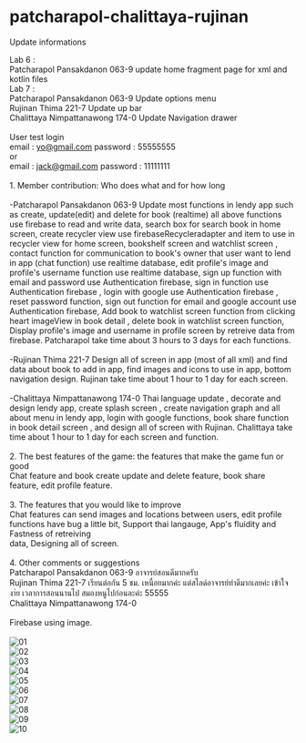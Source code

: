 # patcharapol-chalittaya-rujinan

Update informations

Lab 6 :
</br>Patcharapol Pansakdanon 063-9 update home fragment page for xml and kotlin files 
</br>Lab 7 :
</br>Patcharapol Pansakdanon 063-9 Update options menu
</br> Rujinan Thima 221-7 Update up bar
</br> Chalittaya Nimpattanawong 174-0 Update Navigation drawer
</br></br>User test login
</br>email : yo@gmail.com
password : 55555555
</br>or
</br>email : jack@gmail.com
password : 11111111
</br>
</br>1. Member contribution: Who does what and for how long
</br></br>-Patcharapol Pansakdanon 063-9 Update most functions in lendy app such as create, update(edit) and delete for book (realtime) all above functions use firebase to read and write data, search box for search book in home screen, create recycler view use firebaseRecycleradapter and item to use in recycler view for home screen, bookshelf screen and watchlist screen , contact function for communication to book's owner that user want to lend in app (chat function) use realtime database, edit profile's image and profile's username function use realtime database, sign up function with email and password use Authentication firebase, sign in function use Authentication firebase , login with google use Authentication firebase , reset password function, sign out function for email and google account use Authentication firebase, Add book to watchlist screen function from clicking heart imageView in book detail , delete book in watchlist screen function, Display profile's image and username in profile screen by retreive data from firebase. Patcharapol take time about 3 hours to 3 days for each functions.
</br></br>-Rujinan Thima 221-7 Design all of screen in app (most of all xml) and find data about book to add in app, find images and icons to use in app, bottom navigation design. Rujinan take time about 1 hour to 1 day for each screen.
</br></br>-Chalittaya Nimpattanawong 174-0 Thai language update , decorate and design lendy app, create splash screen , create navigation graph and all about menu in lendy app, login with google functions, book share function in book detail screen , and design all of screen with Rujinan. Chalittaya take time about 1 hour to 1 day for each screen and function.
</br>
</br>2. The best features of the game: the features that make the game fun or good
</br>Chat feature and book create update and delete feature, book share feature, edit profile feature.
</br>
</br>3. The features that you would like to improve
</br>Chat features can send images and locations between users, edit profile functions have bug a little bit, Support thai langauge, App's fluidity and Fastness of retreiving </br>data, Designing all of screen.
</br>
</br>4. Other comments or suggestions
</br> Patcharapol Pansakdanon 063-9 อาจารย์สอนดีมากครับ
</br> Rujinan Thima 221-7 เรียนต่อกัน 5 ชม. เหนื่อยมากค่ะ แต่สไลด์อาจารย์ทำดีมากเลยค่ะ เข้าใจงา่ย เวลาการสอนนานไป สมองหนูไปก่อนละค่ะ 55555
</br> Chalittaya Nimpattanawong 174-0 
</br> 
</br> Firebase using image.
</br>
</br>![01](https://user-images.githubusercontent.com/68949619/116646000-3ccf9d00-a9a1-11eb-8611-e3ba3945d26e.PNG)
</br>![02](https://user-images.githubusercontent.com/68949619/116646006-3e00ca00-a9a1-11eb-8360-0025333899c5.PNG)
</br>![03](https://user-images.githubusercontent.com/68949619/116646011-3fca8d80-a9a1-11eb-8d81-f5a37f918d8b.PNG)
</br>![04](https://user-images.githubusercontent.com/68949619/116646014-422ce780-a9a1-11eb-999d-f0512ceafbc2.PNG)
</br>![05](https://user-images.githubusercontent.com/68949619/116646016-42c57e00-a9a1-11eb-880f-6c991304ad5c.PNG)
</br>![06](https://user-images.githubusercontent.com/68949619/116646018-43f6ab00-a9a1-11eb-96b9-42c7d700780b.PNG)
</br>![07](https://user-images.githubusercontent.com/68949619/116646023-4527d800-a9a1-11eb-982f-5c1f8295d77b.PNG)
</br>![08](https://user-images.githubusercontent.com/68949619/116646025-46590500-a9a1-11eb-8086-2cad2b10d88b.PNG)
</br>![09](https://user-images.githubusercontent.com/68949619/116646028-478a3200-a9a1-11eb-8099-64dc739b2f86.PNG)
</br>![10](https://user-images.githubusercontent.com/68949619/116646031-4822c880-a9a1-11eb-8166-c917e91e8f87.PNG)
